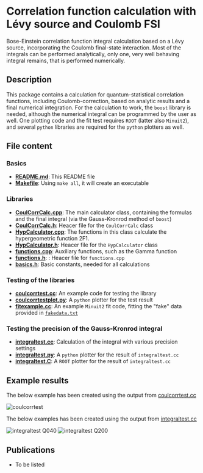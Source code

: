 # Correlation function calculation with Lévy source and Coulomb FSI

 Bose-Einstein correlation function integral calculation based on a Lévy source, incorporating the Coulomb final-state interaction. Most of the integrals can be performed analytically, only one, very well behaving integral remains, that is performed numerically.

## Description
This package contains a calculation for quantum-statistical correlation functions, including Coulomb-correction, based on analytic results and a final numerical integration. For the calculation to work, the `boost` library is needed, although the numerical integral can be programmed by the user as well. One plotting code and the fit test requires `ROOT` (latter also `Minuit2`), and several `python` libraries are required for the `python` plotters as well.

## File content

### Basics
- [**README.md**](https://github.com/csanadm/CoulCorrLevyIntegral/blob/master/README.md): This README file
- [**Makefile**](https://github.com/csanadm/CoulCorrLevyIntegral/blob/master/Makefile): Using `make all`, it will create an executable

### Libraries
- [**CoulCorrCalc.cpp**](https://github.com/csanadm/CoulCorrLevyIntegral/blob/master/CoulCorrCalc.cpp): The main calculator class, containing the formulas and the final integral (via the Gauss-Kronrod method of `boost`)
- [**CoulCorrCalc.h**](https://github.com/csanadm/CoulCorrLevyIntegral/blob/master/CoulCorrCalc.h): Heacer file for the `CoulCorrCalc` class
- [**HypCalculator.cpp**](https://github.com/csanadm/CoulCorrLevyIntegral/blob/master/HypCalculator.cpp): The functions in this class calculate the hypergeometric function 2F1.
- [**HypCalculator.h**](https://github.com/csanadm/CoulCorrLevyIntegral/blob/master/HypCalculator.h): Heacer file for the `HypCalculator` class
- [**functions.cpp**](https://github.com/csanadm/CoulCorrLevyIntegral/blob/master/functions.cpp): Auxiliary functions, such as the Gamma function
- [**functions.h**](https://github.com/csanadm/CoulCorrLevyIntegral/blob/master/functions.h): : Heacer file for `functions.cpp`
- [**basics.h**](https://github.com/csanadm/CoulCorrLevyIntegral/blob/master/basics.h): Basic constants, needed for all calculations

### Testing of the libraries
- [**coulcorrtest.cc**](https://github.com/csanadm/CoulCorrLevyIntegral/blob/master/coulcorrtest.cc): An example code for testing the library
- [**coulcorrtestplot.py**](https://github.com/csanadm/CoulCorrLevyIntegral/blob/master/coulcorrtestplot.py): A `python` plotter for the test result
- [**fitexample.cc**](https://github.com/csanadm/CoulCorrLevyIntegral/blob/master/fitexample.cc): An example `Minuit2` fit code, fitting the "fake" data provided in [`fakedata.txt`](https://github.com/csanadm/CoulCorrLevyIntegral/blob/main/Cqdata.txt)

### Testing the precision of the Gauss-Kronrod integral
- [**integraltest.cc**](https://github.com/csanadm/CoulCorrLevyIntegral/blob/master/integraltest.cc): Calculation of the integral with various precision settings
- [**integraltest.py**](https://github.com/csanadm/CoulCorrLevyIntegral/blob/master/integraltest.py): A `python` plotter for the result of `integraltest.cc`
- [**integraltest.C**](https://github.com/csanadm/CoulCorrLevyIntegral/blob/master/integraltest.C): A `ROOT` plotter for the result of `integraltest.cc`

## Example results
The below example has been created using the output from [coulcorrtest.cc](https://github.com/csanadm/CoulCorrLevyIntegral/blob/master/coulcorrtest.cc)

![coulcorrtest](https://github.com/csanadm/CoulCorrLevyIntegral/assets/38218165/8ff72bda-34ae-4d04-bdf0-5486dcbdf6f7)

The below examples has been created using the output from [integraltest.cc](https://github.com/csanadm/CoulCorrLevyIntegral/blob/master/integraltest.cc)

![integraltest Q040](https://github.com/csanadm/CoulCorrLevyIntegral/assets/38218165/d3362a56-d303-4187-b83c-61817ec2df94)
![integraltest Q200](https://github.com/csanadm/CoulCorrLevyIntegral/assets/38218165/b6cb5c80-b3d2-4925-8336-57806f08608c)

## Publications
- To be listed
